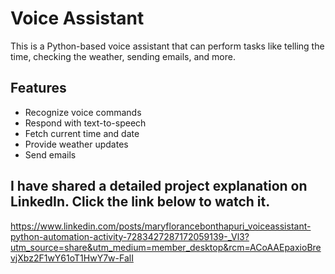 # Voice Assistant

This is a Python-based voice assistant that can perform tasks like telling the time, checking the weather, sending emails, and more.

## Features
- Recognize voice commands
- Respond with text-to-speech
- Fetch current time and date
- Provide weather updates
- Send emails

## I have shared a detailed project explanation on LinkedIn. Click the link below to watch it.

https://www.linkedin.com/posts/maryflorancebonthapuri_voiceassistant-python-automation-activity-7283427287172059139-_Vl3?utm_source=share&utm_medium=member_desktop&rcm=ACoAAEpaxioBrevjXbz2F1wY61oT1HwY7w-FalI
